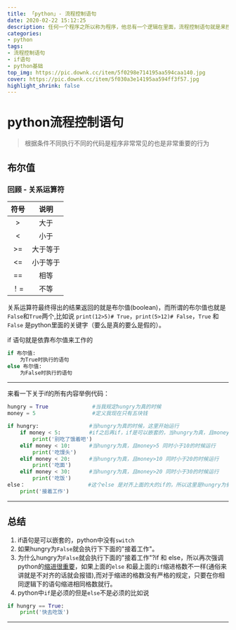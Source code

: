 ```yaml
---
title: 「python」- 流程控制语句
date: 2020-02-22 15:12:25
description: 任何一个程序之所以称为程序，他总有一个逻辑在里面，流程控制语句就是来控制程序的流程
categories: 
- python
tags:
- 流程控制语句
- if语句
- python基础
top_img: https://pic.downk.cc/item/5f0298e714195aa594caa140.jpg
cover: https://pic.downk.cc/item/5f030a3e14195aa594ff3f57.jpg
highlight_shrink: false
---
```



# python流程控制语句
>根据条件不同执行不同的代码是程序非常常见的也是非常重要的行为

## 布尔值
### 回顾 - 关系运算符
| 符号 |说明|
|:----:|:----:|
|>   |大于|
|<   |小于|
|>=  |大于等于|
|<=  |小于等于|
|==  |相等|
|！= |不等|

关系运算符最终得出的结果返回的就是布尔值(boolean)，而所谓的布尔值也就是`False`和`True`两个,比如说  `print(12>5)# True`，`print(5>12)# False`，`True` 和 `False` 是python里面的关键字（要么是真的要么是假的）。

if 语句就是依靠布尔值来工作的

```python
if 布尔值:
    为True时执行的语句
else 布尔值:
    为False时执行的语句
```
---


来看一下关于if的所有内容举例代码：

```python
hungry = True              #当我规定hungry为真的时候
money = 5                  #定义我现在只有五块钱

if hungry:                #当hungry为真的时候，这里开始运行
    if money < 5:         #if之后再if，if是可以嵌套的，当hungry为真，且money<5的时候运行
        print('别吃了饿着吧')
    elif money < 10:      #当hungry为真，且money>5 同时小于10的时候运行
        print('吃馒头')
    elif money < 20:      #当hungry为真，且money>10 同时小于20的时候运行
        print('吃面')
    elif money < 30:      #当hungry为真，且money>20 同时小于30的时候运行
        print('吃饭')
else：                    #这个else 是对齐上面的大的if的，所以这里是hungry为假的时候运行
    print('接着工作')
```
---

## 总结
1. if语句是可以嵌套的，python中没有`switch`
2. 如果hungry为`False`就会执行下下面的"接着工作"。
3. 为什么hungry为`False`就会执行下面的"接着工作"?if 和 else，所以再次强调python的<u>缩进很重要</u>，如果上面的`else` 和最上面的`if`缩进格数不一样(通俗来讲就是不对齐的话就会报错),而对于缩进的格数没有严格的规定，只要在你相同逻辑下的语句缩进相同格数就行。
4. python中`if`是必须的但是`else`不是必须的比如说

```python
if hungry == True:
    print('快去吃饭')
```
---





